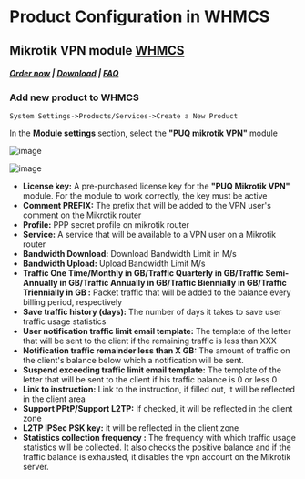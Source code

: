 # Product Configuration in WHMCS

## Mikrotik VPN module **[WHMCS](https://puqcloud.com/link.php?id=77)** 

#####  [Order now](https://puqcloud.com/index.php?rp=/store/whmcs-module-mikrotik-vpn) | [Download](https://download.puqcloud.com/WHMCS/servers/PUQ_WHMCS-Mikrotik-VPN/) | [FAQ](https://faq.puqcloud.com/)

### Add new product to WHMCS

```
System Settings->Products/Services->Create a New Product
```

In the **Module settings** section, select the **"PUQ mikrotik VPN"** module

![image](https://github.com/user-attachments/assets/8a5c6d34-cb32-4ac6-b1c4-5b33c7f4e389)

![image](https://github.com/user-attachments/assets/0f3b4292-d849-4914-9593-546457ff73f1)

- **License key:** A pre-purchased license key for the **"PUQ Mikrotik VPN"** module. For the module to work correctly, the key must be active
- **Comment PREFIX:** The prefix that will be added to the VPN user's comment on the Mikrotik router
- **Profile:** PPP secret profile on mikrotik router
- **Service:** A service that will be available to a VPN user on a Mikrotik router
- **Bandwidth Download:** Download Bandwidth Limit in M/s
- **Bandwidth Upload:** Upload Bandwidth Limit M/s
- **Traffic One Time/Monthly in GB/Traffic Quarterly in GB/Traffic Semi-Annually in GB/Traffic Annually in GB/Traffic Biennially in GB/Traffic Triennially in GB :** Packet traffic that will be added to the balance every billing period, respectively
- **Save traffic history (days):** The number of days it takes to save user traffic usage statistics
- **User notification traffic limit email template:** The template of the letter that will be sent to the client if the remaining traffic is less than XXX
- **Notification traffic remainder less than X GB:** The amount of traffic on the client's balance below which a notification will be sent.
- **Suspend exceeding traffic limit email template:** The template of the letter that will be sent to the client if his traffic balance is 0 or less 0
- **Link to instruction:** Link to the instruction, if filled out, it will be reflected in the client area
- **Support PPtP/Support L2TP:** If checked, it will be reflected in the client zone
- **L2TP IPSec PSK key:** it will be reflected in the client zone
- **Statistics collection frequency :** The frequency with which traffic usage statistics will be collected. It also checks the positive balance and if the traffic balance is exhausted, it disables the vpn account on the Mikrotik server.
